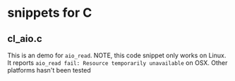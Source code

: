 # snippets for C

## cl_aio.c
This is an demo for `aio_read`. NOTE, this code snippet only works on Linux. It reports `aio_read fail: Resource temporarily unavailable` on OSX. Other platforms hasn't been tested
